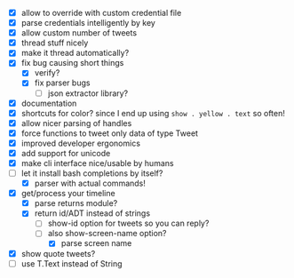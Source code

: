 - [x] allow to override with custom credential file
- [x] parse credentials intelligently by key
- [x] allow custom number of tweets
- [x] thread stuff nicely
- [x] make it thread automatically?
- [x] fix bug causing short things
  - [x] verify? 
  - [x] fix parser bugs
    - [ ] json extractor library? 
- [x] documentation
- [x] shortcuts for color? since I end up using `show . yellow . text` so often! 
- [x] allow nicer parsing of handles
- [x] force functions to tweet only data of type Tweet
- [x] improved developer ergonomics
- [x] add support for unicode
- [x] make cli interface nice/usable by humans
- [ ] let it install bash completions by itself? 
  - [x] parser with actual commands! 
- [x] get/process your timeline
  - [x] parse returns module?
  - [x] return id/ADT instead of strings
    - [ ] show-id option for tweets so you can reply?
    - [ ] also show-screen-name option?
      - [x] parse screen name
- [x] show quote tweets?
- [ ] use T.Text instead of String
